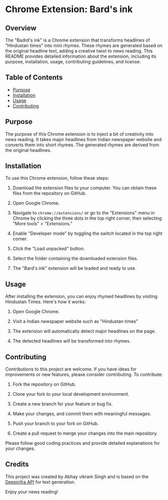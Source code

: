 # Chrome Extension: Bard's ink

## Overview

The "Badrd's ink" is a Chrome extension that transforms headlines of "Hindustan times" into mini rhymes. These rhymes are generated based on the original headline text, adding a creative twist to news reading. This README provides detailed information about the extension, including its purpose, installation, usage, contributing guidelines, and license.

## Table of Contents

- [Purpose](#purpose)
- [Installation](#installation)
- [Usage](#usage)
- [Contributing](#contributing)

## Purpose

The purpose of this Chrome extension is to inject a bit of creativity into news reading. It takes major headlines from Indian newspaper website and converts them into short rhymes. The generated rhymes are derived from the original headlines.

## Installation

To use this Chrome extension, follow these steps:

1. Download the extension files to your computer. You can obtain these files from the repository on GitHub.

2. Open Google Chrome.

3. Navigate to `chrome://extensions/` or go to the "Extensions" menu in Chrome by clicking the three dots in the top right corner, then selecting "More tools" > "Extensions."

4. Enable "Developer mode" by toggling the switch located in the top right corner.

5. Click the "Load unpacked" button.

6. Select the folder containing the downloaded extension files.

7. The "Bard's ink" extension will be loaded and ready to use.

## Usage

After installing the extension, you can enjoy rhymed headlines by visiting Hindustan Times. Here's how it works:

1. Open Google Chrome.

2. Visit a Indian newspaper website such as "Hindustan times"

3. The extension will automatically detect major headlines on the page.

4. The detected headlines will be transformed into rhymes.

## Contributing

Contributions to this project are welcome. If you have ideas for improvements or new features, please consider contributing. To contribute:

1. Fork the repository on GitHub.

2. Clone your fork to your local development environment.

3. Create a new branch for your feature or bug fix.

4. Make your changes, and commit them with meaningful messages.

5. Push your branch to your fork on GitHub.

6. Create a pull request to merge your changes into the main repository.

Please follow good coding practices and provide detailed explanations for your changes.


## Credits

This project was created by Abhay vikram Singh and is based on the [Deepinfra API](https://api.deepinfra.com/) for text generation.

Enjoy your news reading!
